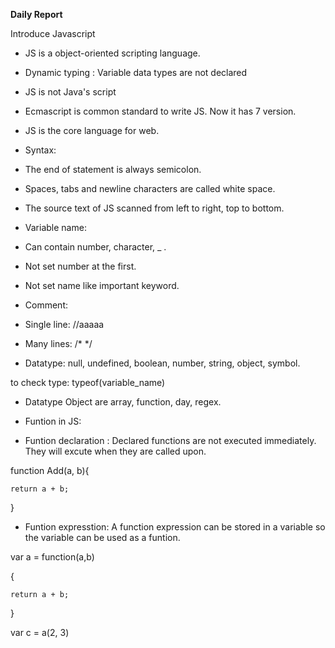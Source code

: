 **********Daily Report**********

 Introduce Javascript

- JS is a object-oriented scripting language.

- Dynamic typing : Variable data types are not declared

- JS is not Java's script

- Ecmascript is common standard to write JS. Now it has 7 version.

- JS is the core language for web.

- Syntax: 

+ The end of statement is always semicolon.

+ Spaces, tabs and newline characters are called white space.

+ The source text of JS scanned from left to right, top to bottom.

- Variable name: 

+ Can contain number, character, _ .

+ Not set number at the first.

+ Not set name like important keyword.

- Comment: 

+ Single line: //aaaaa

+ Many lines: /*    */

- Datatype: null, undefined, boolean, number, string, object, symbol.

to check type: typeof(variable_name)

- Datatype Object are array, function, day, regex.

- Funtion in JS:

+ Funtion declaration : Declared functions are not executed immediately. They will excute when they are called upon.

function Add(a, b){
	
	return a + b;

}

+ Funtion expresstion: A function expression can be stored in a variable so the variable can be used as a funtion.

var a = function(a,b)

{

    return a + b;

}

var c = a(2, 3)

